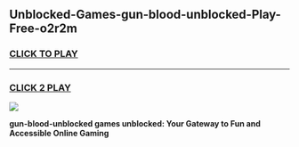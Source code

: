 
## Unblocked-Games-gun-blood-unblocked-Play-Free-o2r2m
<h3>
<a href="https://premium76.site?title=gun-blood-unblocked&ref=21A">CLICK TO PLAY</a></h3>
<hr>

<h3>
<a href="https://premium76.site?title=gun-blood-unblocked&ref=21A">CLICK 2 PLAY</a>
  
</h3>

<a href="https://premium76.site?title=gun-blood-unblocked&ref=21A"><img src="https://clearcache.store/games.png"></a>


**gun-blood-unblocked games unblocked: Your Gateway to Fun and Accessible Online Gaming**
